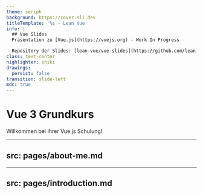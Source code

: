 ```yaml
---
theme: seriph
background: https://cover.sli.dev
titleTemplate: '%s - Lean Vue'
info: |
  ## Vue Slides
  Präsentation zu [Vue.js](https://vuejs.org) - Work In Progress

  Repository der Slides: [lean-vue/vue-slides](https://github.com/lean-vue/vue-slides)
class: text-center
highlighter: shiki
drawings:
  persist: false
transition: slide-left
mdc: true
---
```


# Vue 3 Grundkurs

<div class="opacity-75">
Willkommen bei Ihrer Vue.js Schulung!
</div>

---
src: pages/about-me.md
---

---
src: pages/introduction.md
---